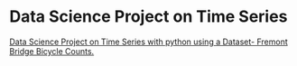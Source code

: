 # Data Science Project on Time Series
 [Data Science Project on Time Series with python using a Dataset- Fremont Bridge Bicycle Counts.](https://thecleverprogrammer.com/2020/05/08/data-science-project-on-time-series/)
